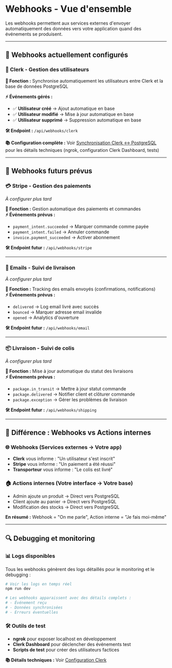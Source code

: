 # Webhooks - Vue d'ensemble

Les webhooks permettent aux services externes d'envoyer automatiquement des données vers votre application quand des événements se produisent.

---

## 🔗 **Webhooks actuellement configurés**

### **👥 Clerk - Gestion des utilisateurs**

**🎯 Fonction :** Synchronise automatiquement les utilisateurs entre Clerk et la base de données PostgreSQL

**⚡ Événements gérés :**

- ✅ **Utilisateur créé** → Ajout automatique en base
- ✅ **Utilisateur modifié** → Mise à jour automatique en base
- ✅ **Utilisateur supprimé** → Suppression automatique en base

**🛠️ Endpoint :** `/api/webhooks/clerk`

**📚 Configuration complète :** Voir [Synchronisation Clerk ↔ PostgreSQL](../4-database-stack/clerk-postgres-sync.md) pour les détails techniques (ngrok, configuration Clerk Dashboard, tests)

---

## 🔮 **Webhooks futurs prévus**

### **💳 Stripe - Gestion des paiements**

_À configurer plus tard_

**🎯 Fonction :** Gestion automatique des paiements et commandes  
**⚡ Événements prévus :**

- `payment_intent.succeeded` → Marquer commande comme payée
- `payment_intent.failed` → Annuler commande
- `invoice.payment_succeeded` → Activer abonnement

**🛠️ Endpoint futur :** `/api/webhooks/stripe`

---

### **📧 Emails - Suivi de livraison**

_À configurer plus tard_

**🎯 Fonction :** Tracking des emails envoyés (confirmations, notifications)  
**⚡ Événements prévus :**

- `delivered` → Log email livré avec succès
- `bounced` → Marquer adresse email invalide
- `opened` → Analytics d'ouverture

**🛠️ Endpoint futur :** `/api/webhooks/email`

---

### **📦 Livraison - Suivi de colis**

_À configurer plus tard_

**🎯 Fonction :** Mise à jour automatique du statut des livraisons  
**⚡ Événements prévus :**

- `package.in_transit` → Mettre à jour statut commande
- `package.delivered` → Notifier client et clôturer commande
- `package.exception` → Gérer les problèmes de livraison

**🛠️ Endpoint futur :** `/api/webhooks/shipping`

---

## 🎯 **Différence : Webhooks vs Actions internes**

### **🌐 Webhooks (Services externes → Votre app)**

- **Clerk** vous informe : "Un utilisateur s'est inscrit"
- **Stripe** vous informe : "Un paiement a été réussi"
- **Transporteur** vous informe : "Le colis est livré"

### **🏠 Actions internes (Votre interface → Votre base)**

- Admin ajoute un produit → Direct vers PostgreSQL
- Client ajoute au panier → Direct vers PostgreSQL
- Modification des stocks → Direct vers PostgreSQL

**En résumé :** Webhook = "On me parle", Action interne = "Je fais moi-même"

---

## 🔍 **Debugging et monitoring**

### **📊 Logs disponibles**

Tous les webhooks génèrent des logs détaillés pour le monitoring et le debugging :

```bash
# Voir les logs en temps réel
npm run dev

# Les webhooks apparaissent avec des détails complets :
# - Événement reçu
# - Données synchronisées
# - Erreurs éventuelles
```

### **🛠️ Outils de test**

- **ngrok** pour exposer localhost en développement
- **Clerk Dashboard** pour déclencher des événements test
- **Scripts de test** pour créer des utilisateurs factices

**📚 Détails techniques :** Voir [Configuration Clerk](../4-database-stack/clerk-postgres-sync.md)
